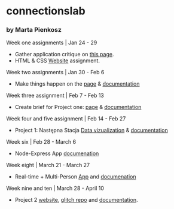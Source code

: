 # connectionslab
### by Marta Pienkosz

Week one assignments | Jan 24 - 29
- Gather application critique on [this page](https://github.com/martapienkosz/connectionslab/blob/main/Jan24/README.md).
- HTML & CSS [Website](https://martapienkosz.github.io/connectionslab/Jan24/index.html) assignment.

Week two assignments | Jan 30 - Feb 6
- Make things happen on the [page](https://martapienkosz.github.io/connectionslab/Jan30/index.html) & [documentation](https://github.com/martapienkosz/connectionslab/blob/main/Jan30/README.md)

Week three assignment | Feb 7 - Feb 13
- Create brief for Project one: [page](https://martapienkosz.github.io/connectionslab/Feb7/index.html) & [documentation](https://github.com/martapienkosz/connectionslab/tree/main/Feb7)

Week four and five assignment | Feb 14 - Feb 27
- Project 1: Następna Stacja [Data vizualization](https://martapienkosz.github.io/connectionslab/project1/index.html) & [documentation](https://github.com/martapienkosz/connectionslab/tree/main/project1)

Week six | Feb 28 - March 6
- Node-Express App [documenation](https://github.com/martapienkosz/connectionslab/blob/main/Feb28/README.md)

Week eight | March 21 - March 27
- Real-time + Multi-Person [App](https://pear-safe-cupboard.glitch.me) and  [documenation](https://github.com/martapienkosz/connectionslab/tree/main/March21)

Week nine and ten | March 28 - April 10
- Project 2 [website](https://symphonizer2.glitch.me), [glitch repo](https://glitch.com/edit/#!/symphonizer2) and [documentation](https://github.com/martapienkosz/connectionslab/tree/main/project2).





